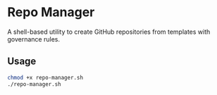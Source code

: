 # Repo Manager

A shell-based utility to create GitHub repositories from templates with governance rules.

## Usage

```bash
chmod +x repo-manager.sh
./repo-manager.sh
